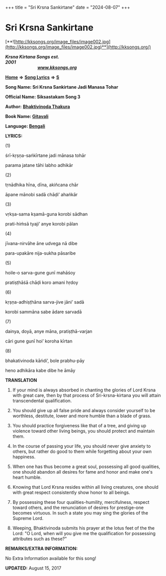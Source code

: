 +++
title = "Sri Krsna Sankirtane"
date = "2024-08-07"
+++

# Sri Krsna Sankirtane
[**![http://kksongs.org/image_files/image002.jpg](http://kksongs.org/image_files/image002.jpg)**](http://kksongs.org/)

**_Krsna Kirtana Songs est. 2001_**                                                                                                                                                 **_www.kksongs.org_**

**[Home](http://kksongs.org/)** **⇒** **[Song Lyrics](http://kksongs.org/lyrics.html)** **⇒** **[S](http://kksongs.org/songs/song_s.html)**

**Song Name: Sri Krsna Sankirtane Jadi Manasa Tohar**

**Official Name: Siksastakam Song 3**

**Author:** [**Bhaktivinoda Thakura**](http://kksongs.org/authors/list/bhaktivinoda.html)

**Book Name: [Gitavali](http://kksongs.org/authors/literature/gitavali.html)**

**Language: [Bengali](http://kksongs.org/language/list/bengali.html)**

**LYRICS:**

(1)

śrī-kṛṣṇa-sańkīrtane jadi mānasa tohār

parama jatane tāhi labho adhikār

(2)

tṛnādhika hīna, dīna, akiñcana chār

āpane mānobi sadā chāḍi’ ahańkār

(3)

vṛkṣa-sama kṣamā-guna korobi sādhan

prati-hiḿsā tyaji’ anye korobi pālan

(4)

jīvana-nirvāhe āne udvega nā dibe

para-upakāre nija-sukha pāsaribe

(5)

hoile-o sarva-gune gunī mahāśoy

pratiṣṭhāśā chāḍi koro amani hṛdoy

(6)

kṛṣṇa-adhiṣṭhāna sarva-jive jāni’ sadā

korobi sammāna sabe ādare sarvadā

(7)

dainya, doyā, anye māna, pratiṣṭhā-varjan

cāri gune gunī hoi’ koroha kīrtan

(8)

bhakativinoda kāńdi’, bole prabhu-pāy

heno adhikāra kabe dibe he āmāy

**TRANSLATION**

1) If your mind is always absorbed in chanting the glories of Lord Krsna with great care, then by that process of Sri-krsna-kirtana you will attain transcendental qualification.

2) You should give up all false pride and always consider yourself to be worthless, destitute, lower and more humble than a blade of grass.

3) You should practice forgiveness like that of a tree, and giving up violence toward other living beings, you should protect and maintain them.

4) In the course of passing your life, you should never give anxiety to others, but rather do good to them while forgetting about your own happiness.

5) When one has thus become a great soul, possessing all good qualities, one should abandon all desires for fame and honor and make one's heart humble.

6) Knowing that Lord Krsna resides within all living creatures, one should with great respect consistently show honor to all beings.

7) By possessing these four qualities-humility, mercifulness, respect toward others, and the renunciation of desires for prestige-one becomes virtuous. In such a state you may sing the glories of the Supreme Lord.

8) Weeping, Bhaktivinoda submits his prayer at the lotus feet of the the Lord: "O Lord, when will you give me the qualification for possessing attributes such as these?"

**REMARKS/EXTRA INFORMATION:**

No Extra Information available for this song!

**UPDATED:** August 15, 2017